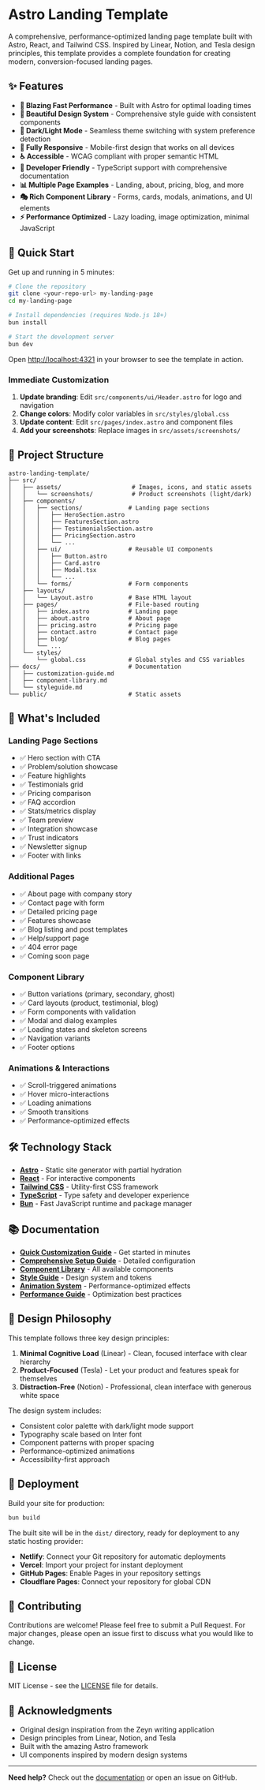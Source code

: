 # Astro Landing Template

A comprehensive, performance-optimized landing page template built with Astro, React, and Tailwind CSS. Inspired by Linear, Notion, and Tesla design principles, this template provides a complete foundation for creating modern, conversion-focused landing pages.

## ✨ Features

- **🚀 Blazing Fast Performance** - Built with Astro for optimal loading times
- **🎨 Beautiful Design System** - Comprehensive style guide with consistent components
- **🌙 Dark/Light Mode** - Seamless theme switching with system preference detection
- **📱 Fully Responsive** - Mobile-first design that works on all devices
- **♿ Accessible** - WCAG compliant with proper semantic HTML
- **🔧 Developer Friendly** - TypeScript support with comprehensive documentation
- **📊 Multiple Page Examples** - Landing, about, pricing, blog, and more
- **🎭 Rich Component Library** - Forms, cards, modals, animations, and UI elements
- **⚡ Performance Optimized** - Lazy loading, image optimization, minimal JavaScript

## 🚀 Quick Start

Get up and running in 5 minutes:

```bash
# Clone the repository
git clone <your-repo-url> my-landing-page
cd my-landing-page

# Install dependencies (requires Node.js 18+)
bun install

# Start the development server
bun dev
```

Open [http://localhost:4321](http://localhost:4321) in your browser to see the template in action.

### Immediate Customization

1. **Update branding**: Edit `src/components/ui/Header.astro` for logo and navigation
2. **Change colors**: Modify color variables in `src/styles/global.css`
3. **Update content**: Edit `src/pages/index.astro` and component files
4. **Add your screenshots**: Replace images in `src/assets/screenshots/`

## 📁 Project Structure

```
astro-landing-template/
├── src/
│   ├── assets/                    # Images, icons, and static assets
│   │   └── screenshots/           # Product screenshots (light/dark)
│   ├── components/
│   │   ├── sections/             # Landing page sections
│   │   │   ├── HeroSection.astro
│   │   │   ├── FeaturesSection.astro
│   │   │   ├── TestimonialsSection.astro
│   │   │   ├── PricingSection.astro
│   │   │   └── ...
│   │   ├── ui/                   # Reusable UI components
│   │   │   ├── Button.astro
│   │   │   ├── Card.astro
│   │   │   ├── Modal.tsx
│   │   │   └── ...
│   │   └── forms/                # Form components
│   ├── layouts/
│   │   └── Layout.astro          # Base HTML layout
│   ├── pages/                    # File-based routing
│   │   ├── index.astro           # Landing page
│   │   ├── about.astro           # About page
│   │   ├── pricing.astro         # Pricing page
│   │   ├── contact.astro         # Contact page
│   │   ├── blog/                 # Blog pages
│   │   └── ...
│   └── styles/
│       └── global.css            # Global styles and CSS variables
├── docs/                         # Documentation
│   ├── customization-guide.md
│   ├── component-library.md
│   └── styleguide.md
└── public/                       # Static assets
```

## 🎯 What's Included

### Landing Page Sections
- ✅ Hero section with CTA
- ✅ Problem/solution showcase
- ✅ Feature highlights
- ✅ Testimonials grid
- ✅ Pricing comparison
- ✅ FAQ accordion
- ✅ Stats/metrics display
- ✅ Team preview
- ✅ Integration showcase
- ✅ Trust indicators
- ✅ Newsletter signup
- ✅ Footer with links

### Additional Pages
- ✅ About page with company story
- ✅ Contact page with form
- ✅ Detailed pricing page
- ✅ Features showcase
- ✅ Blog listing and post templates
- ✅ Help/support page
- ✅ 404 error page
- ✅ Coming soon page

### Component Library
- ✅ Button variations (primary, secondary, ghost)
- ✅ Card layouts (product, testimonial, blog)
- ✅ Form components with validation
- ✅ Modal and dialog examples
- ✅ Loading states and skeleton screens
- ✅ Navigation variants
- ✅ Footer options

### Animations & Interactions
- ✅ Scroll-triggered animations
- ✅ Hover micro-interactions
- ✅ Loading animations
- ✅ Smooth transitions
- ✅ Performance-optimized effects

## 🛠️ Technology Stack

- **[Astro](https://astro.build/)** - Static site generator with partial hydration
- **[React](https://react.dev/)** - For interactive components
- **[Tailwind CSS](https://tailwindcss.com/)** - Utility-first CSS framework
- **[TypeScript](https://www.typescriptlang.org/)** - Type safety and developer experience
- **[Bun](https://bun.sh/)** - Fast JavaScript runtime and package manager

## 📚 Documentation

- **[Quick Customization Guide](docs/quick-customization.md)** - Get started in minutes
- **[Comprehensive Setup Guide](docs/setup-guide.md)** - Detailed configuration
- **[Component Library](docs/component-library.md)** - All available components
- **[Style Guide](docs/styleguide.md)** - Design system and tokens
- **[Animation System](docs/animations.md)** - Performance-optimized effects
- **[Performance Guide](docs/performance.md)** - Optimization best practices

## 🎨 Design Philosophy

This template follows three key design principles:

1. **Minimal Cognitive Load** (Linear) - Clean, focused interface with clear hierarchy
2. **Product-Focused** (Tesla) - Let your product and features speak for themselves
3. **Distraction-Free** (Notion) - Professional, clean interface with generous white space

The design system includes:
- Consistent color palette with dark/light mode support
- Typography scale based on Inter font
- Component patterns with proper spacing
- Performance-optimized animations
- Accessibility-first approach

## 🚀 Deployment

Build your site for production:

```bash
bun build
```

The built site will be in the `dist/` directory, ready for deployment to any static hosting provider:

- **Netlify**: Connect your Git repository for automatic deployments
- **Vercel**: Import your project for instant deployment
- **GitHub Pages**: Enable Pages in your repository settings
- **Cloudflare Pages**: Connect your repository for global CDN

## 🤝 Contributing

Contributions are welcome! Please feel free to submit a Pull Request. For major changes, please open an issue first to discuss what you would like to change.

## 📄 License

MIT License - see the [LICENSE](LICENSE) file for details.

## 🙏 Acknowledgments

- Original design inspiration from the Zeyn writing application
- Design principles from Linear, Notion, and Tesla
- Built with the amazing Astro framework
- UI components inspired by modern design systems

---

**Need help?** Check out the [documentation](docs/) or open an issue on GitHub.